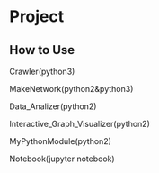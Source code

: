# Project

## How to Use
Crawler(python3)  

MakeNetwork(python2&python3)  

Data_Analizer(python2)  

Interactive_Graph_Visualizer(python2)  

MyPythonModule(python2)  

Notebook(jupyter notebook)  
